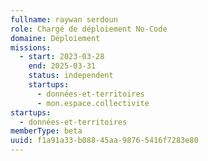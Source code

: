 ```yaml
---
fullname: raywan serdoun
role: Chargé de déploiement No-Code
domaine: Déploiement
missions:
  - start: 2023-03-28
    end: 2025-03-31
    status: independent
    startups:
      - données-et-territoires
      - mon.espace.collectivite
startups:
  - données-et-territoires
memberType: beta
uuid: f1a91a33-b088-45aa-9876-5416f7283e80
---
```

